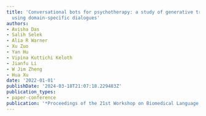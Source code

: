 ```yaml
---
title: 'Conversational bots for psychotherapy: a study of generative transformer models
  using domain-specific dialogues'
authors:
- Avisha Das
- Salih Selek
- Alia R Warner
- Xu Zuo
- Yan Hu
- Vipina Kuttichi Keloth
- Jianfu Li
- W Jim Zheng
- Hua Xu
date: '2022-01-01'
publishDate: '2024-03-18T21:07:18.229483Z'
publication_types:
- paper-conference
publication: '*Proceedings of the 21st Workshop on Biomedical Language Processing*'
---
```

